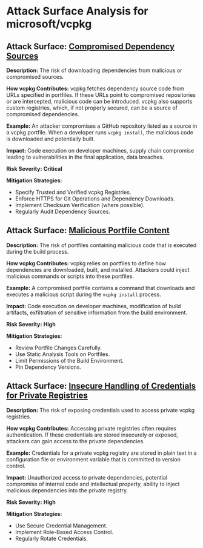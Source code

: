 # Attack Surface Analysis for microsoft/vcpkg

## Attack Surface: [Compromised Dependency Sources](./attack_surfaces/compromised_dependency_sources.md)

**Description:**  The risk of downloading dependencies from malicious or compromised sources.

**How vcpkg Contributes:** vcpkg fetches dependency source code from URLs specified in portfiles. If these URLs point to compromised repositories or are intercepted, malicious code can be introduced. vcpkg also supports custom registries, which, if not properly secured, can be a source of compromised dependencies.

**Example:** An attacker compromises a GitHub repository listed as a source in a vcpkg portfile. When a developer runs `vcpkg install`, the malicious code is downloaded and potentially built.

**Impact:**  Code execution on developer machines, supply chain compromise leading to vulnerabilities in the final application, data breaches.

**Risk Severity:** **Critical**

**Mitigation Strategies:**
* Specify Trusted and Verified vcpkg Registries.
* Enforce HTTPS for Git Operations and Dependency Downloads.
* Implement Checksum Verification (where possible).
* Regularly Audit Dependency Sources.

## Attack Surface: [Malicious Portfile Content](./attack_surfaces/malicious_portfile_content.md)

**Description:** The risk of portfiles containing malicious code that is executed during the build process.

**How vcpkg Contributes:** vcpkg relies on portfiles to define how dependencies are downloaded, built, and installed. Attackers could inject malicious commands or scripts into these portfiles.

**Example:** A compromised portfile contains a command that downloads and executes a malicious script during the `vcpkg install` process.

**Impact:** Code execution on developer machines, modification of build artifacts, exfiltration of sensitive information from the build environment.

**Risk Severity:** **High**

**Mitigation Strategies:**
* Review Portfile Changes Carefully.
* Use Static Analysis Tools on Portfiles.
* Limit Permissions of the Build Environment.
* Pin Dependency Versions.

## Attack Surface: [Insecure Handling of Credentials for Private Registries](./attack_surfaces/insecure_handling_of_credentials_for_private_registries.md)

**Description:** The risk of exposing credentials used to access private vcpkg registries.

**How vcpkg Contributes:**  Accessing private registries often requires authentication. If these credentials are stored insecurely or exposed, attackers can gain access to the private dependencies.

**Example:** Credentials for a private vcpkg registry are stored in plain text in a configuration file or environment variable that is committed to version control.

**Impact:** Unauthorized access to private dependencies, potential compromise of internal code and intellectual property, ability to inject malicious dependencies into the private registry.

**Risk Severity:** **High**

**Mitigation Strategies:**
* Use Secure Credential Management.
* Implement Role-Based Access Control.
* Regularly Rotate Credentials.

